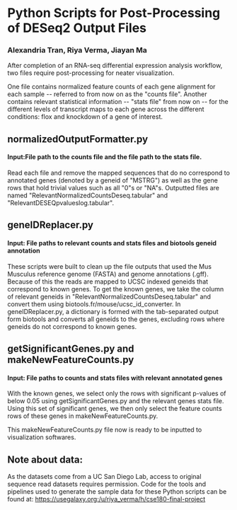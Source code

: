 # Python Scripts for Post-Processing of DESeq2 Output Files
### Alexandria Tran, Riya Verma, Jiayan Ma

After completion of an RNA-seq differential expression analysis workflow, two files require post-processing for neater visualization. 

One file contains normalized feature counts of each gene alignment for each sample -- referred to from now on as the "counts file". 
Another contains relevant statistical information -- "stats file" from now on -- for the different levels of transcript maps to each gene across the different conditions: flox and knockdown of a gene of interest. 

## normalizedOutputFormatter.py
#### Input:File path to the counts file and the file path to the stats file. 
Read each file and remove the mapped sequences that do no correspond to annotated genes (denoted by a geneid of "MSTRG") as well as the gene rows that hold trivial values such as all "0"s or "NA"s. Outputted files are named "RelevantNormalizedCountsDeseq.tabular" and "RelevantDESEQpvalueslog.tabular".

## geneIDReplacer.py
#### Input: File paths to relevant counts and stats files and biotools geneid annotation
These scripts were built to clean up the file outputs that used the Mus Musculus reference genome (FASTA) and genome annotations (.gff). Because of this the reads are mapped to UCSC indexed geneids that correspond to known genes. To get the known genes, we take the column of relevant geneids in "RelevantNormalizedCountsDeseq.tabular" and convert them using biotools.fr/mouse/ucsc_id_converter. In geneIDReplacer.py, a dictionary is formed with the tab-separated output form biotools and converts all geneids to the genes, excluding rows where geneids do not correspond to known genes. 

## getSignificantGenes.py and makeNewFeatureCounts.py
#### Input: File paths to counts and stats files with relevant annotated genes
With the known genes, we select only the rows with significant p-values of below 0.05 using getSignificantGenes.py and the relevant genes stats file. Using this set of significant genes, we then only select the feature counts rows of these genes in makeNewFeatureCounts.py. 

This makeNewFeatureCounts.py file now is ready to be inputted to visualization softwares.

## Note about data:
As the datasets come from a UC San Diego Lab, access to original sequence read datasets requires permission. Code for the tools and pipelines used to generate the sample data for these Python scripts can be found at: https://usegalaxy.org:/u/riya_verma/h/cse180-final-project

